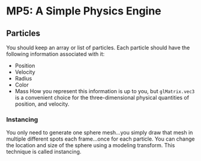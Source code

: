 # MP5: A Simple Physics Engine
## Particles  
You should keep an array or list of particles. Each particle should have the following information associated with it:
* Position
* Velocity
* Radius
* Color
* Mass
How you represent this information is up to you, but `glMatrix.vec3` is a convenient choice for the three-dimensional physical quantities of position, and velocity.

### Instancing
You only need to generate one sphere mesh…you simply draw that mesh in multiple different spots each frame…once for each particle. You can change the location and size of the sphere using a modeling transform. This technique is called instancing.